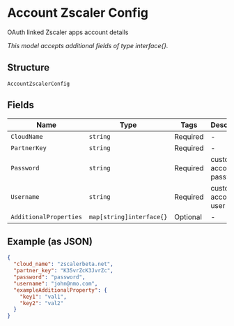 
# Account Zscaler Config

OAuth linked Zscaler apps account details

*This model accepts additional fields of type interface{}.*

## Structure

`AccountZscalerConfig`

## Fields

| Name | Type | Tags | Description |
|  --- | --- | --- | --- |
| `CloudName` | `string` | Required | - |
| `PartnerKey` | `string` | Required | - |
| `Password` | `string` | Required | customer account password |
| `Username` | `string` | Required | customer account user name |
| `AdditionalProperties` | `map[string]interface{}` | Optional | - |

## Example (as JSON)

```json
{
  "cloud_name": "zscalerbeta.net",
  "partner_key": "K35vrZcK3JvrZc",
  "password": "password",
  "username": "john@nmo.com",
  "exampleAdditionalProperty": {
    "key1": "val1",
    "key2": "val2"
  }
}
```

